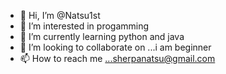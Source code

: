 - 👋 Hi, I’m @Natsu1st
- 👀 I’m interested in progamming
- 🌱 I’m currently learning python and java
- 💞️ I’m looking to collaborate on ...i am beginner
- 📫 How to reach me ...sherpanatsu@gmail.com

<!---
Natsu1st/Natsu1st is a ✨ student ✨ repository because its `README.md` (this file) appears on your GitHub profile.
You can click the Preview link to take a look at your changes.
--->
